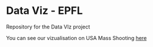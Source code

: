 # Data Viz - EPFL
Repository for the Data VIz project

You can see our vizualisation on USA Mass Shooting [here][1]


[1]: http://dvme.atwebpages.com/
